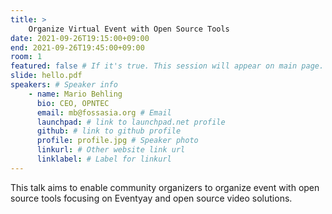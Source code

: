 ```yaml
---
title: >
    Organize Virtual Event with Open Source Tools 
date: 2021-09-26T19:15:00+09:00
end: 2021-09-26T19:45:00+09:00
room: 1
featured: false # If it's true. This session will appear on main page.
slide: hello.pdf
speakers: # Speaker info
    - name: Mario Behling
      bio: CEO, OPNTEC
      email: mb@fossasia.org # Email
      launchpad: # link to launchpad.net profile
      github: # link to github profile
      profile: profile.jpg # Speaker photo
      linkurl: # Other website link url
      linklabel: # Label for linkurl
---
```

This talk aims to enable community organizers to organize event with open source tools focusing on Eventyay and open source video solutions.


